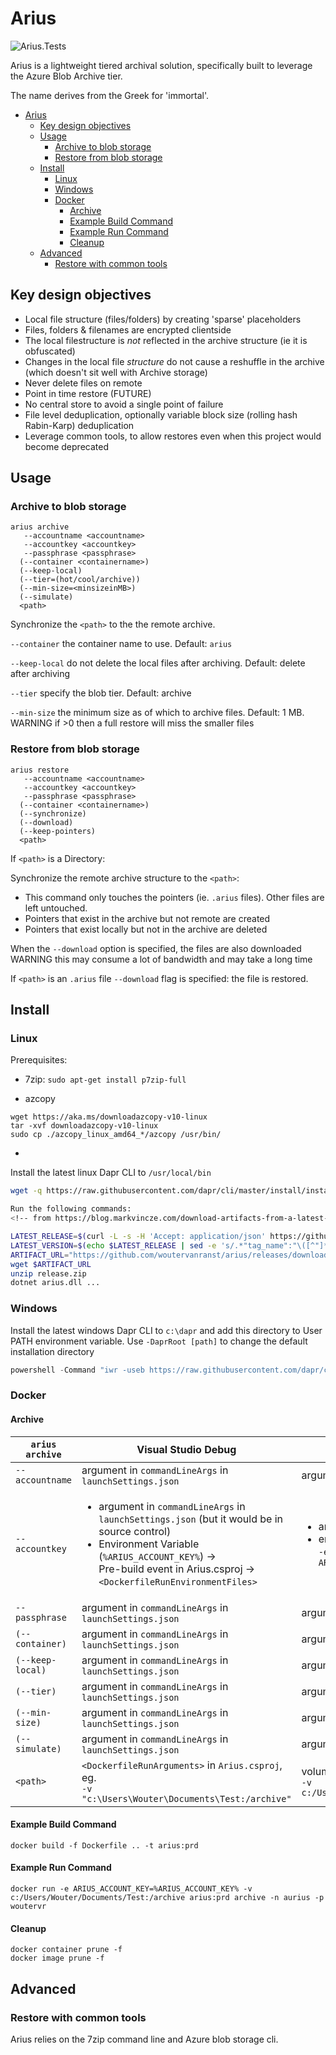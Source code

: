 # Arius

![Arius.Tests](https://github.com/woutervanranst/Arius/workflows/Arius.Tests/badge.svg)

Arius is a lightweight tiered archival solution, specifically built to leverage the Azure Blob Archive tier.

The name derives from the Greek for 'immortal'.

- [Arius](#arius)
  - [Key design objectives](#key-design-objectives)
  - [Usage](#usage)
    - [Archive to blob storage](#archive-to-blob-storage)
    - [Restore from blob storage](#restore-from-blob-storage)
  - [Install](#install)
    - [Linux](#linux)
    - [Windows](#windows)
    - [Docker](#docker)
      - [Archive](#archive)
      - [Example Build Command](#example-build-command)
      - [Example Run Command](#example-run-command)
      - [Cleanup](#cleanup)
  - [Advanced](#advanced)
    - [Restore with common tools](#restore-with-common-tools)

## Key design objectives

* Local file structure (files/folders) by creating 'sparse' placeholders
* Files, folders & filenames are encrypted clientside
* The local filestructure is _not_ reflected in the archive structure (ie it is obfuscated)
* Changes in the local file _structure_ do not cause a reshuffle in the archive (which doesn't sit well with Archive storage)
* Never delete files on remote
* Point in time restore (FUTURE)
* No central store to avoid a single point of failure
* File level deduplication, optionally variable block size (rolling hash Rabin-Karp) deduplication
* Leverage common tools, to allow restores even when this project would become deprecated

## Usage

### Archive to blob storage

```
arius archive
   --accountname <accountname>
   --accountkey <accountkey>
   --passphrase <passphrase>
  (--container <containername>)
  (--keep-local)
  (--tier=(hot/cool/archive))
  (--min-size=<minsizeinMB>)
  (--simulate)
  <path>
```
Synchronize the `<path>` to the the remote archive.

``--container`` the container name to use. Default: ``arius``

``--keep-local`` do not delete the local files after archiving. Default: delete after archiving

``--tier`` specify the blob tier. Default: archive

``--min-size`` the minimum size as of which to archive files. Default: 1 MB. WARNING if >0 then a full restore will miss the smaller files

### Restore from blob storage

```
arius restore
   --accountname <accountname>
   --accountkey <accountkey>
   --passphrase <passphrase>
  (--container <containername>)
  (--synchronize)
  (--download)
  (--keep-pointers)
  <path>
```

If `<path>` is a Directory:

Synchronize the remote archive structure to the `<path>`:

* This command only touches the pointers (ie. `.arius` files). Other files are left untouched.
* Pointers that exist in the archive but not remote are created
* Pointers that exist locally but not in the archive are deleted

When the `--download` option is specified, the files are also downloaded WARNING this may consume a lot of bandwidth and may take a long time

If ``<path>`` is an `.arius` file `--download` flag is specified: the file is restored.

## Install

### Linux

Prerequisites:

* 7zip: `sudo apt-get install p7zip-full`
<!-- https://www.thomasmaurer.ch/2019/05/how-to-install-azcopy-for-azure-storage/ -->
* azcopy 
```
wget https://aka.ms/downloadazcopy-v10-linux
tar -xvf downloadazcopy-v10-linux
sudo cp ./azcopy_linux_amd64_*/azcopy /usr/bin/
```

* 

Install the latest linux Dapr CLI to `/usr/local/bin`

```bash
wget -q https://raw.githubusercontent.com/dapr/cli/master/install/install.sh -O - | /bin/bash

Run the following commands:
<!-- from https://blog.markvincze.com/download-artifacts-from-a-latest-github-release-in-sh-and-powershell/ -->

LATEST_RELEASE=$(curl -L -s -H 'Accept: application/json' https://github.com/woutervanranst/arius/releases/latest)
LATEST_VERSION=$(echo $LATEST_RELEASE | sed -e 's/.*"tag_name":"\([^"]*\)".*/\1/')
ARTIFACT_URL="https://github.com/woutervanranst/arius/releases/download/$LATEST_VERSION/release.zip"
wget $ARTIFACT_URL
unzip release.zip
dotnet arius.dll ...
```

### Windows

Install the latest windows Dapr CLI to `c:\dapr` and add this directory to User PATH environment variable. Use `-DaprRoot [path]` to change the default installation directory

```powershell
powershell -Command "iwr -useb https://raw.githubusercontent.com/dapr/cli/master/install/install.ps1 | iex"
```

### Docker

#### Archive

| ``arius archive``  | Visual Studio Debug | ``Docker Run`` |
|---|---|---|
| ``--accountname`` | argument in ``commandLineArgs`` in ``launchSettings.json`` | argument |
| ``--accountkey`` | <ul><li>argument in ``commandLineArgs`` in ``launchSettings.json`` (but it would be in source control)</li><li>Environment Variable (``%ARIUS_ACCOUNT_KEY%``) &rarr; <br> Pre-build event in Arius.csproj &rarr; <br> ``<DockerfileRunEnvironmentFiles>``</li> | <ul><li>argument</li>  <li>environment argument, eg. <br> ``-e ARIUS_ACCOUNT_KEY=%ARIUS_ACCOUNT_KEY%``</li></ul> |
| ``--passphrase`` | argument  in ``commandLineArgs`` in ``launchSettings.json`` | argument |
| ``(--container)`` | argument  in ``commandLineArgs`` in ``launchSettings.json`` | argument |
| ``(--keep-local)`` | argument in ``commandLineArgs`` in ``launchSettings.json`` | argument |
| ``(--tier)`` | argument in ``commandLineArgs`` in ``launchSettings.json`` | argument |
| ``(--min-size)`` | argument in ``commandLineArgs`` in ``launchSettings.json`` | argument |
| ``(--simulate)``  | argument in ``commandLineArgs`` in ``launchSettings.json`` |  argument |
| ``<path>``  | ``<DockerfileRunArguments>`` in ``Arius.csproj``, eg.<br> ``-v "c:\Users\Wouter\Documents\Test:/archive"``  | volume argument, eg. <br> ``-v c:/Users/Wouter/Documents/Test:/archive`` |

#### Example Build Command

<!-- 
cd C:\Users\Wouter\Documents\GitHub\Arius\Arius\Arius 
-->

```
docker build -f Dockerfile .. -t arius:prd
```

#### Example Run Command

```
docker run -e ARIUS_ACCOUNT_KEY=%ARIUS_ACCOUNT_KEY% -v c:/Users/Wouter/Documents/Test:/archive arius:prd archive -n aurius -p woutervr
```

#### Cleanup

```
docker container prune -f
docker image prune -f
```

## Advanced

### Restore with common tools

Arius relies on the 7zip command line and Azure blob storage cli.
